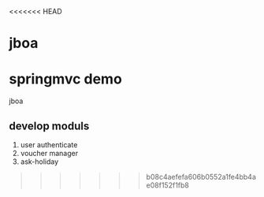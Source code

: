 <<<<<<< HEAD
# jboa
springmvc demo
=======
jboa

## develop moduls
1. user authenticate
2. voucher manager
3. ask-holiday
>>>>>>> b08c4aefefa606b0552a1fe4bb4ae08f152f1fb8
